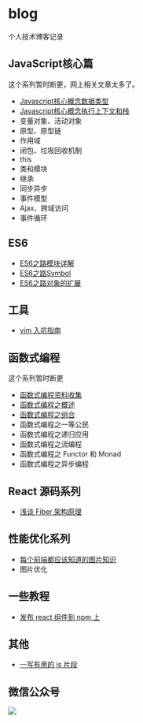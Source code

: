 # blog
个人技术博客记录

## JavaScript核心篇
这个系列暂时断更，网上相关文章太多了。

- [Javascript核心概念数据类型](https://github.com/crazylxr/blog/issues/5)
- [Javascript核心概念执行上下文和栈](https://github.com/crazylxr/blog/issues/1)
- 变量对象、活动对象
- 原型、原型链
- 作用域
- 闭包、垃圾回收机制
- this
- 类和模块
- 继承
- 同步异步
- 事件模型
- Ajax、跨域访问
- 事件循环

## ES6

- [ES6之路模块详解](https://github.com/crazylxr/blog/issues/2)
- [ES6之路Symbol](https://github.com/crazylxr/blog/issues/4)
- [ES6之路对象的扩展](https://github.com/crazylxr/blog/issues/3)

## 工具

- [vim 入坑指南](https://github.com/crazylxr/blog/issues/6)

## 函数式编程
这个系列暂时断更

- [函数式编程资料收集](https://github.com/crazylxr/blog/issues/7)
- [函数式编程之概述](https://github.com/crazylxr/blog/issues/8)
- [函数式编程之组合](https://github.com/crazylxr/blog/issues/10)
- 函数式编程之一等公民
- 函数式编程之递归应用
- 函数式编程之流编程
- 函数式编程之 Functor 和 Monad
- 函数式编程之异步编程

## React 源码系列
- [浅谈 Fiber 架构原理](https://github.com/crazylxr/blog/issues/13)
## 性能优化系列

- [每个前端都应该知道的图片知识](https://github.com/crazylxr/blog/issues/12)
- 图片优化

## 一些教程
- [发布 react 组件到 npm 上](https://github.com/crazylxr/blog/issues/9)

## 其他
- [一写有用的 js 片段 ](https://github.com/crazylxr/blog/issues/11)
## 微信公众号

![](http://imgs.taoweng.site/qrcode_for_gh_39aba8571ae1_344.jpg)
